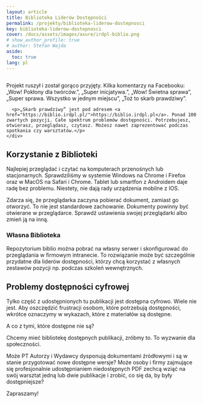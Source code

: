 ```yaml
---
layout: article
title: Biblioteka Liderów Dostępności
permalink: /projekty/biblioteka-liderow-dostepnosci
key: biblioteka-liderow-dostepnosci
cover: /docs/assets/images/axure/irdpl-biblio.png
# show_author_profile: true
# author: Stefan Wajda
aside:
  toc: true
lang: pl  
---
```


<div class="item">
  <div class="item__image">
    <img class="image image--lg" src="../docs/assets/images/axure/irdpl-biblio.png" alt=""/>
  </div>
  <div class="item__content">
     <div class="item__description">
      <p>Projekt ruszył i został gorąco przyjęty. Kilka komentarzy na Facebooku: „Wow! Pokłony dla twórców.”, „Super inicjatywa.”, „Wow! Świetna sprawa”, „Super sprawa. Wszystko w jednym miejscu”, „Toż to skarb prawdziwy”.</p>
	  
	  <p>„Skarb prawdziwy” jest pod adresem <a href="https://biblio.irdpl.pl/">https://biblio.irdpl.pl</a>. Ponad 100 zwartych pozycji. Całe spektrum problemów dostępności. Potrzebujesz, otwierasz, przeglądasz, czytasz. Możesz nawet zaprezentować podczas spotkania czy warsztatów.</p> 
    </div>
  </div>
</div>

<!--more-->

## Korzystanie z Biblioteki

Najlepiej przeglądać i czytać na komputerach przenośnych lub stacjonarnych. Sprawdziliśmy w systemie Windows na Chrome i Firefox oraz w MacOS na Safari i Chrome. Tablet lub smartfon z Androidem daje radę bez problemu. Niestety, nie dają rady urządzenia mobilne z IOS. 

Zdarza się, że przeglądarka zaczyna pobierać dokument, zamiast go otworzyć. To nie jest standardowe zachowanie. Dokumenty powinny być otwierane w przeglądarce. Sprawdź ustawienia swojej przeglądarki albo zmień ją na inną.

### Własna Biblioteka
Repozytorium biblio można pobrać na własny serwer i skonfigurować do przeglądania w firmowym intranecie. To rozwiązanie może być szczególnie przydatne dla liderów dostępności, którzy chcą korzystać z własnych zestawów pozycji np. podczas szkoleń wewnętrznych.   


## Problemy dostępności cyfrowej

Tylko część z udostępnionych tu publikacji jest dostępna cyfrowo. Wiele nie jest. Aby oszczędzić frustracji osobom, które potrzebują dostępności, wkrótce oznaczymy w wykazach, które z materiałów są dostępne.

A co z tymi, które dostępne nie są? 

Chcemy mieć bibliotekę dostępnych publikacji, zróbmy to. To wyzwanie dla społeczności. 

Może PT Autorzy i Wydawcy dysponują dokumentami źródłowymi i są w stanie przygotować nowe dostępne wersje? Może osoby i firmy zajmujące się profesjonalnie udostępnianiem niedostępnych PDF zechcą wziąć na swój warsztat jedną lub dwie publikacje i zrobić, co się da, by były dostępniejsze?

Zapraszamy!

